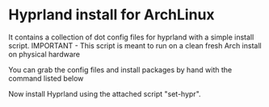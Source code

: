 # Hyprland install for ArchLinux

It contains a collection of dot config files for hyprland with a simple install script.
IMPORTANT - This script is meant to run on a clean fresh Arch install on physical hardware

You can grab the config files and install packages by hand with the command listed below

Now install Hyprland using the attached script "set-hypr".
